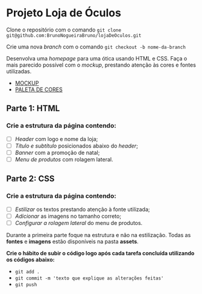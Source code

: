 # Projeto **Loja de Óculos**
Clone o repositório com o comando ```git clone git@github.com:BrunoNogueiraBruno/lojaDeOculos.git```

Crie uma nova *branch* com o comando ```git checkout -b nome-da-branch```

Desenvolva uma *homepage* para uma ótica usando HTML e CSS.
Faça o mais parecido possível com o *mockup*, prestando atenção às cores e fontes utilizadas.
 - [MOCKUP](https://www.figma.com/file/kaLBgYzCrMqvDT4nq2ctL6/Untitled?node-id=0%3A1)
 - [PALETA DE CORES](https://www.canva.com/colors/color-palettes/metal-and-glass/)

## Parte 1: **HTML**
### Crie a estrutura da página contendo:
 - [ ] *Header* com logo e nome da loja;
 - [ ] *Título e subtítulo* posicionados abaixo do *header*;
 - [ ] *Banner* com a promoção de natal;
 - [ ] *Menu de produtos* com rolagem lateral.

## Parte 2: **CSS**
### Crie a estrutura da página contendo:
 - [ ] *Estilizar* os textos prestando atenção à fonte utilizada;
 - [ ] *Adicionar* as imagens no tamanho correto;
 - [ ] *Configurar a rolagem lateral* do menu de produtos.

Durante a primeira parte foque na estrutura e não na estilização.
Todas as **fontes** e **imagens** estão disponíveis na pasta **assets**.

**Crie o hábito de subir o código logo após cada tarefa concluída utilizando os códigos abaixo:**
 - ```git add .```
 - ```git commit -m 'texto que explique as alterações feitas'```
 - ```git push```
